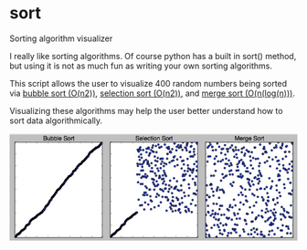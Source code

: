 # sort
Sorting algorithm visualizer

I really like sorting algorithms.  Of course python has a built in sort() method, but using it is not as much fun as writing your own sorting algorithms.  

This script allows the user to visualize 400 random numbers being sorted via [bubble sort (O(n2))](https://en.wikipedia.org/wiki/Bubble_sort), [selection sort (O(n2))](https://en.wikipedia.org/wiki/Selection_sort), and [merge sort (O(n(log(n)))](https://en.wikipedia.org/wiki/Merge_sort).

Visualizing these algorithms may help the user better understand how to sort data algorithmically.  

![alt text](https://github.com/JTDean123/sort/blob/master/sort.jpg "Sorting Algorithms")


